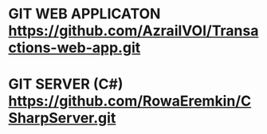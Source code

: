 # GIT WEB APPLICATON https://github.com/AzrailVOI/Transactions-web-app.git
# GIT SERVER (C#) https://github.com/RowaEremkin/CSharpServer.git
